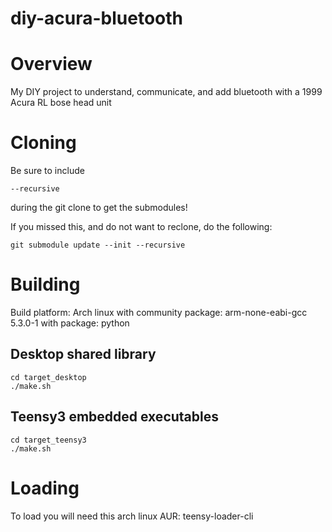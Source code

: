 # diy-acura-bluetooth
Overview
====================
My DIY project to understand, communicate, and add bluetooth with a 1999 Acura RL bose head unit

Cloning
====================
Be sure to include 

    --recursive 
  
during the git clone to get the submodules!

If you missed this, and do not want to reclone, do the following:

    git submodule update --init --recursive

Building
====================
Build platform:
Arch linux 
with community package: arm-none-eabi-gcc 5.3.0-1
with package: python

Desktop shared library
------------
    cd target_desktop
    ./make.sh

Teensy3 embedded executables
------------
    cd target_teensy3
    ./make.sh


Loading
====================
To load you will need this arch linux AUR: teensy-loader-cli
